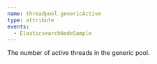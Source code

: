```yaml
---
name: threadpool.genericActive
type: attribute
events:
  - ElasticsearchNodeSample
---
```


The number of active threads in the generic pool.